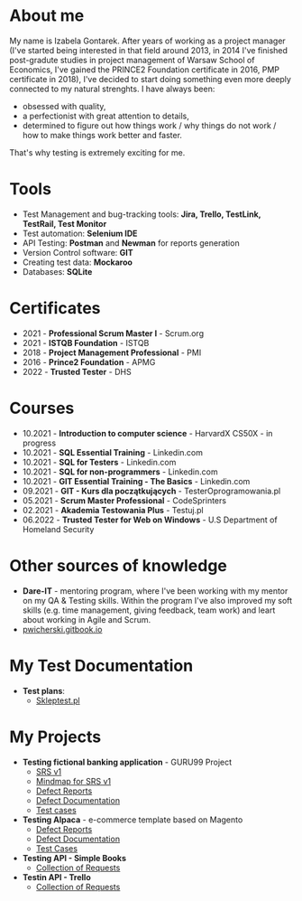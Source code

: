 # About me
My name is Izabela Gontarek. After years of working as a project manager (I've started being interested in that field around 2013, in 2014 I've finished post-gradute studies in project management of Warsaw School of Economics, I've gained the PRINCE2 Foundation certificate in 2016, PMP certificate in 2018), I've decided to start doing something even more deeply connected to my natural strenghts. I have always been:
* obsessed with quality,
* a perfectionist with great attention to details,
* determined to figure out how things work / why things do not work / how to make things work better and faster.

That's why testing is extremely exciting for me. 
# Tools
* Test Management and bug-tracking tools: **Jira, Trello, TestLink, TestRail, Test Monitor**
* Test automation: **Selenium IDE**
* API Testing: **Postman** and **Newman** for reports generation
* Version Control software: **GIT**
* Creating test data: **Mockaroo**
* Databases: **SQLite**
# Certificates
* 2021 - **Professional Scrum Master I** - Scrum.org
* 2021 - **ISTQB Foundation** - ISTQB
* 2018 - **Project Management Professional** - PMI
* 2016 - **Prince2 Foundation** - APMG
* 2022 - **Trusted Tester** - DHS
# Courses
* 10.2021 - **Introduction to computer science** - HarvardX CS50X - in progress
* 10.2021 - **SQL Essential Training** - Linkedin.com
* 10.2021 - **SQL for Testers** - Linkedin.com
* 10.2021 - **SQL for non-programmers** - Linkedin.com
* 10.2021 - **GIT Essential Training - The Basics** - Linkedin.com
* 09.2021 - **GIT - Kurs dla początkujących** - TesterOprogramowania.pl
* 05.2021 - **Scrum Master Professional** - CodeSprinters
* 02.2021 - **Akademia Testowania Plus** - Testuj.pl
* 06.2022 - **Trusted Tester for Web on Windows** - U.S Department of Homeland Security

# Other sources of knowledge
* **Dare-IT** - mentoring program, where I've been working with my mentor on my QA & Testing skills. Within the program I've also improved my soft skills (e.g. time management, giving feedback, team work) and leart about working in Agile and Scrum.
* [pwicherski.gitbook.io](https://pwicherski.gitbook.io/testowanie-oprogramowania/)
# My Test Documentation
* **Test plans**:
  * [Skleptest.pl](https://drive.google.com/file/d/10JDiP2BnJhCI2IG2B8-j2oA7jst8crHx/view?usp=sharing)
# My Projects
 * **Testing fictional banking application** - GURU99 Project
   - [SRS v1](https://docs.google.com/document/d/1fNkUG0hGbpR4C3gqsJI-QysBT-d577PgjLrFGulg8B4/edit?usp=sharing)
   - [Mindmap for SRS v1](https://drive.google.com/file/d/1YODqQ0CI1v2RMp3ETeNclPlaTBY-moZg/view?usp=sharing)
   - [Defect Reports](https://docs.google.com/spreadsheets/d/1x5xZq_2eco868xaWl81siyIFnmeJaTPO/edit?usp=sharing&ouid=110831609993206227141&rtpof=true&sd=true)
   - [Defect Documentation](https://drive.google.com/drive/folders/1F7lcbZ8HAAOv51g4qQ7obLfxrO-LUyRV?usp=sharing)
   - [Test cases](https://docs.google.com/spreadsheets/d/1x5xZq_2eco868xaWl81siyIFnmeJaTPO/edit?usp=sharing&ouid=110831609993206227141&rtpof=true&sd=true)
 * **Testing Alpaca** - e-commerce template based on Magento
   - [Defect Reports](https://drive.google.com/file/d/1lclLxVjy-mR_7lP1IPJi0298Xt-2zUxT/view?usp=sharing)
   - [Defect Documentation](https://drive.google.com/drive/folders/1mBXxP8TpzkORL0QVj-0oF6pDx709-x5l?usp=sharing)
   - [Test Cases](https://drive.google.com/file/d/1nxhO3zRJ6WS6GKnb4sT4_MaOXhc8J2Pd/view?usp=sharing)
  * **Testing API - Simple Books**
    - [Collection of Requests](https://drive.google.com/file/d/1aR60rCjuGT0ZkqN3JseNx5vHDyI4XKFc/view?usp=sharing)
  * **Testin API - Trello**
    - [Collection of Requests](https://drive.google.com/file/d/1rNkGJoJzDtzhGH09_DIOQeCmdh2dvlU0/view?usp=sharing)
   

